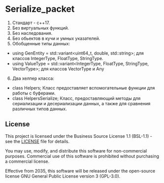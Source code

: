 # Serialize_packet
1) Стандарт - c++17.
2) Без виртуальных функций.
3) Без наследования.
4) Без обьектов в кучи и умных указателей.
5) Обобщенные типы данных:
- using GenEntity = std::variant<uint64_t, double, std::string>; для классов IntegerType, FloatType, StringType.
- using ValueType = std::variant<IntegerType, FloatType, StringType, VectorType>; для классов VectorType и Any
6) Два хелпер класса:
- class Helpers; Класс предоставляет вспомогательные функции для работы с буферами.
- class HelpersSerialize; Класс, предоставляющий методы для сериализации и десериализации данных, а также для сравнения различных типов данных.

## License

This project is licensed under the Business Source License 1.1 (BSL-1.1) - see the [LICENSE](https://github.com/Aisare/Serialize_packet/blob/main/LICENSE) file for details.

You may use, modify, and distribute this software for non-commercial purposes. Commercial use of this software is prohibited without purchasing a commercial license.

Effective from 2035, this software will be released under the open-source license GNU General Public License version 3 (GPL-3.0).
